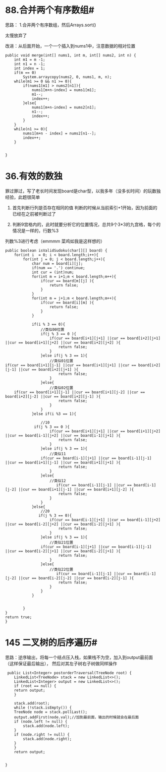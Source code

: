 # 88.合并两个有序数组#

思路： 1.合并两个有序数组，然后Arrays.sort()

太慢放弃了

改进：从后面开始，一个一个插入到nums1中，注意数据的相对位置


    public void merge(int[] nums1, int m, int[] nums2, int n) {
        int m1 = m -1;
        int n1 = n -1;
        int index = 1;
        if(m == 0)
            System.arraycopy(nums2, 0, nums1, m, n);
        while(m1 >= 0 && n1 >= 0){
            if(nums1[m1] > nums2[n1]){
                nums1[m+n-index] = nums1[m1];
                m1--;
                index++;
            }else{
                nums1[m+n-index] = nums2[n1];
                n1--;
                index++;
            }
        }
        while(n1 >= 0){
            nums1[m+n - index] = nums2[n1--];
            index++;
        }

  
    }



# 36.有效的数独 #

罪过罪过，写了老长时间发现board是char型，以我多年（没多长时间）的玩数独经验，此题很简单

1. 首先判断行列是否存在相同的值 判断的时候从当前索引+1开始，因为前面的已经在之前被判断过了
 
2. 判断9宫格内的，此时就要分析它的位置情况，总共9个3*3的九宫格，每个的情况是一样的，行数%3

 列数%3进行考虑（emmmm 菜鸡如我是这样想的）

    public boolean isValidSudoku(char[][] board) {
        for(int i  = 0; i < board.length;i++){
            for(int j = 0; j < board.length;j++){
                char num = board[i][j];
                if(num == '.') continue;
                int cur = (int)num;
                for(int m = i+1;m < board.length;m++){
                    if(cur == board[m][j] ){
                        return false;
                    }
                }
                for(int m = j+1;m < board.length;m++){
                    if(cur == board[i][m] ){
                        return false;
                    }
                }

                if(i % 3 == 0){
                    //类似00位置
                    if(j % 3 == 0 ){
                        if(cur == board[i+1][j+1] ||cur == board[i+2][j+1] ||cur == board[i+1][j+2] ||cur == board[i+2][j+2] ){
                            return false;
                        }
                    }else if(j % 3 == 1){
                        //类似01位置
    if(cur == board[i+1][j-1] ||cur == board[i+1][j+1] ||cur == board[i+2][j-1] ||cur == board[i+2][j+1] ){
                            return false;
                        }
                    }else{
                        //类似02位置
        if(cur == board[i+1][j-1] ||cur == board[i+1][j-2] ||cur == board[i+2][j-2] ||cur == board[i+2][j-1] ){
                            return false;
                        }
                    }
                }else if(i %3 == 1){

                    //10
                 if(j % 3 == 0 ){
                        if(cur == board[i+1][j+1] ||cur == board[i+1][j+2] ||cur == board[i-1][j+2] ||cur == board[i-1][j+1] ){
                            return false;
                        }
                    }else if(j % 3 == 1){
                        //类似11
                    if(cur == board[i-1][j+1] ||cur == board[i-1][j-1] ||cur == board[i+1][j-1] ||cur == board[i+1][j+1] ){
                            return false;
                        }
                    }else{
                        //类似12
                           if(cur == board[i-1][j-1] ||cur == board[i-1][j-2] ||cur == board[i+1][j-1] ||cur == board[i+1][j-2] ){
                            return false;
                        }
                    }
                }else{
                    //20
                   if(j % 3 == 0){
                        if(cur == board[i-1][j+1] ||cur == board[i-1][j+2] ||cur == board[i-2][j+2] ||cur == board[i-2][j+1] ){
                            return false;
                        }
                    }else if(j % 3 == 1){
                        //类似21位置
                    if(cur == board[i-1][j+1] ||cur == board[i-1][j-1] ||cur == board[i-2][j+1] ||cur == board[i-2][j+1] ){
                            return false;
                        }
                    }else{
                        //类似22位置
                           if(cur == board[i-1][j-1] ||cur == board[i-1][j-2] ||cur == board[i-2][j-2] ||cur == board[i-2][j-1] ){
                            return false;
                        }
                    }
                }
                
                
            }
    }
    return true;
    }


# 145 二叉树的后序遍历#

思路：逆序输出，将每一个结点压入栈，如果栈不为空，加入到output最前面（这样保证最后输出），
然后对其左子树右子树做同样操作


     public List<Integer> postorderTraversal(TreeNode root) {
        LinkedList<TreeNode> stack = new LinkedList<>();
        LinkedList<Integer> output = new LinkedList<>();
        if (root == null) {
        return output;
        }

        stack.add(root);
        while (!stack.isEmpty()) {
        TreeNode node = stack.pollLast();
        output.addFirst(node.val);//加到最前面，输出的时候就会在最后面 
        if (node.left != null) {
            stack.add(node.left);
        }
        if (node.right != null) {
            stack.add(node.right);
        }
        }
        return output;


    }


